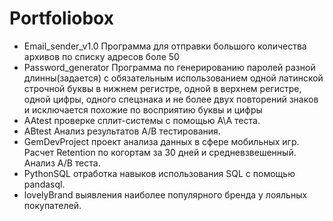 # Portfoliobox
- Email_sender_v1.0 Программа для отправки большого количества архивов по списку адресов боле 50
- Password_generator Программа по генерированию паролей разной длинны(задается) с обязательным использованием одной латинской строчной буквы в нижнем регистре, одной в верхнем регистре, одной цифры, одного спецзнака и не более двух повторений знаков и исключается похожие по восприятию буквы и цифры
- AAtest проверке сплит-системы с помощью А\А теста.
- ABtest Анализ результатов A/B тестирования.
- GemDevProject проект анализа данных в сфере мобильных игр. Расчет Retention по когортам за 30 дней и средневзвешенный. Анализ A/B теста.
- PythonSQL отработка навыков использования SQL c помощью pandasql.
- lovelyBrand выявления наиболее популярного бренда у лояльных покупателей.